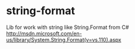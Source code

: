 string-format
=============

Lib for work with string like String.Format from C#
http://msdn.microsoft.com/en-us/library/System.String.Format(v=vs.110).aspx
